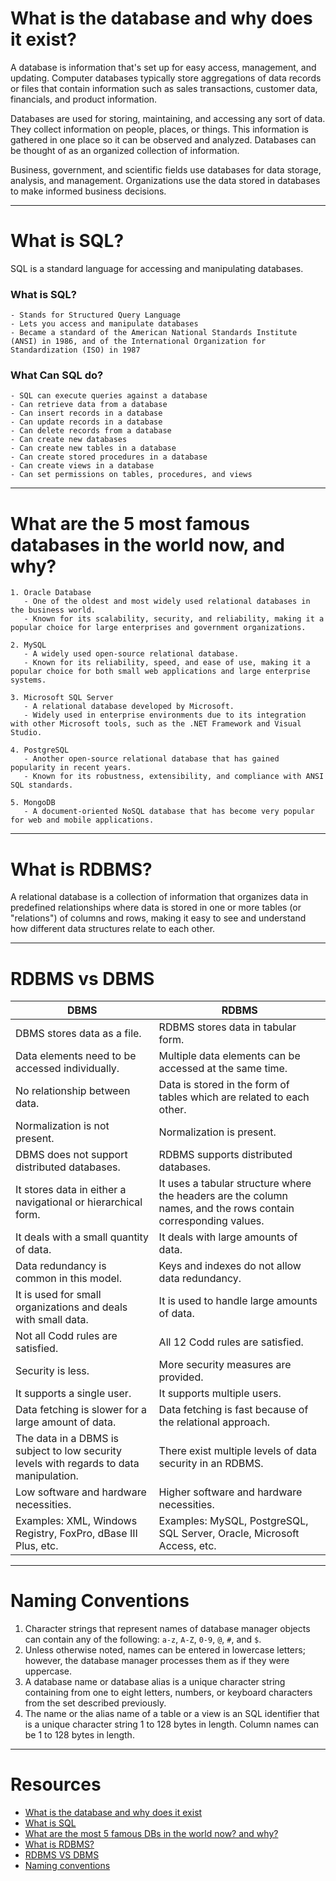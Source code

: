 # What is the database and why does it exist?
A database is information that's set up for easy access, management, and updating. Computer databases typically store aggregations of data records or files that contain information such as sales transactions, customer data, financials, and product information.

Databases are used for storing, maintaining, and accessing any sort of data. They collect information on people, places, or things. This information is gathered in one place so it can be observed and analyzed. Databases can be thought of as an organized collection of information.

Business, government, and scientific fields use databases for data storage, analysis, and management. Organizations use the data stored in databases to make informed business decisions.

---

# What is SQL?
SQL is a standard language for accessing and manipulating databases.

### What is SQL?
```
- Stands for Structured Query Language
- Lets you access and manipulate databases
- Became a standard of the American National Standards Institute (ANSI) in 1986, and of the International Organization for Standardization (ISO) in 1987
```

### What Can SQL do?
```
- SQL can execute queries against a database
- Can retrieve data from a database
- Can insert records in a database
- Can update records in a database
- Can delete records from a database
- Can create new databases
- Can create new tables in a database
- Can create stored procedures in a database
- Can create views in a database
- Can set permissions on tables, procedures, and views
```

---

# What are the 5 most famous databases in the world now, and why?
```
1. Oracle Database
   - One of the oldest and most widely used relational databases in the business world.
   - Known for its scalability, security, and reliability, making it a popular choice for large enterprises and government organizations.

2. MySQL
   - A widely used open-source relational database.
   - Known for its reliability, speed, and ease of use, making it a popular choice for both small web applications and large enterprise systems.

3. Microsoft SQL Server
   - A relational database developed by Microsoft.
   - Widely used in enterprise environments due to its integration with other Microsoft tools, such as the .NET Framework and Visual Studio.

4. PostgreSQL
   - Another open-source relational database that has gained popularity in recent years.
   - Known for its robustness, extensibility, and compliance with ANSI SQL standards.

5. MongoDB
   - A document-oriented NoSQL database that has become very popular for web and mobile applications.
```

---

# What is RDBMS?
A relational database is a collection of information that organizes data in predefined relationships where data is stored in one or more tables (or "relations") of columns and rows, making it easy to see and understand how different data structures relate to each other.

---

# RDBMS vs DBMS
| DBMS | RDBMS |
|------|-------|
| DBMS stores data as a file. | RDBMS stores data in tabular form. |
| Data elements need to be accessed individually. | Multiple data elements can be accessed at the same time. |
| No relationship between data. | Data is stored in the form of tables which are related to each other. |
| Normalization is not present. | Normalization is present. |
| DBMS does not support distributed databases. | RDBMS supports distributed databases. |
| It stores data in either a navigational or hierarchical form. | It uses a tabular structure where the headers are the column names, and the rows contain corresponding values. |
| It deals with a small quantity of data. | It deals with large amounts of data. |
| Data redundancy is common in this model. | Keys and indexes do not allow data redundancy. |
| It is used for small organizations and deals with small data. | It is used to handle large amounts of data. |
| Not all Codd rules are satisfied. | All 12 Codd rules are satisfied. |
| Security is less. | More security measures are provided. |
| It supports a single user. | It supports multiple users. |
| Data fetching is slower for a large amount of data. | Data fetching is fast because of the relational approach. |
| The data in a DBMS is subject to low security levels with regards to data manipulation. | There exist multiple levels of data security in an RDBMS. |
| Low software and hardware necessities. | Higher software and hardware necessities. |
| Examples: XML, Windows Registry, FoxPro, dBase III Plus, etc. | Examples: MySQL, PostgreSQL, SQL Server, Oracle, Microsoft Access, etc. |

---

# Naming Conventions
1. Character strings that represent names of database manager objects can contain any of the following: `a-z`, `A-Z`, `0-9`, `@`, `#`, and `$`.
2. Unless otherwise noted, names can be entered in lowercase letters; however, the database manager processes them as if they were uppercase.
3. A database name or database alias is a unique character string containing from one to eight letters, numbers, or keyboard characters from the set described previously.
4. The name or the alias name of a table or a view is an SQL identifier that is a unique character string 1 to 128 bytes in length. Column names can be 1 to 128 bytes in length.

---

# Resources
- [What is the database and why does it exist](https://www.techtarget.com/searchdatamanagement/definition/database)
- [What is SQL](https://www.w3schools.com/sql/sql_intro.asp)
- [What are the most 5 famous DBs in the world now? and why?](https://www.swhosting.com/en/blog/the-5-most-widely-used-databases-worldwide-which-is-the-best-choice-for-my-project)
- [What is RDBMS?](https://cloud.google.com/learn/what-is-a-relational-database)
- [RDBMS VS DBMS](https://www.geeksforgeeks.org/difference-between-rdbms-and-dbms/)
- [Naming conventions](https://www.geeksforgeeks.org/database-table-and-column-naming-conventions/)

